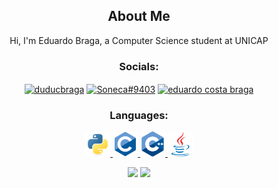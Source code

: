 <div align="center">  

## About Me
Hi, I'm Eduardo Braga, a Computer Science student at UNICAP

<h3 align="center">Socials:</h3>
  
<p align="center">
<a href="https://instagram.com/duducbraga" target="blank"><img align="center" src="https://raw.githubusercontent.com/rahuldkjain/github-profile-readme-generator/master/src/images/icons/Social/instagram.svg" alt="duducbraga" height="30" width="40" /></a>
<a href="https://discordapp.com/users/390225029784141834" target="blank"><img align="center" src="https://raw.githubusercontent.com/rahuldkjain/github-profile-readme-generator/master/src/images/icons/Social/discord.svg" alt="Soneca#9403" height="35" width="40" /></a>
<a href="https://www.linkedin.com/in/eduardo-costa-braga-7a837625b/" target="blank"><img align="center" src="https://raw.githubusercontent.com/rahuldkjain/github-profile-readme-generator/master/src/images/icons/Social/linked-in-alt.svg" alt="eduardo costa braga" height="27" width="32" /></a>
</p>

<h3 align="center">Languages:</h3>
  
<p align="center"> 
<a href="https://www.python.org" target="_blank" rel="noreferrer"> <img src="https://raw.githubusercontent.com/devicons/devicon/master/icons/python/python-original.svg" alt="python" width="40" height="40"/> </a> 
<a href="https://www.cprogramming.com/" target="_blank" rel="noreferrer"> <img src="https://raw.githubusercontent.com/devicons/devicon/master/icons/c/c-original.svg" alt="c" width="40" height="40"/> </a> 
<a href="https://www.w3schools.com/cpp/" target="_blank" rel="noreferrer"> <img src="https://raw.githubusercontent.com/devicons/devicon/master/icons/cplusplus/cplusplus-original.svg" alt="cplusplus" width="40" height="40"/> </a> 
<a href="https://www.java.com" target="_blank" rel="noreferrer"> <img src="https://raw.githubusercontent.com/devicons/devicon/master/icons/java/java-original.svg" alt="java" width="40" height="40"/> </a> 
</p>

<p><img height="140em" src="https://github-readme-stats.vercel.app/api?username=dudubraga&show_icons=true&theme=transparent&include_all_commits=true&count_private=true"/> <img height="140em" src="https://github-readme-stats.vercel.app/api/top-langs/?username=dudubraga&layout=compact&langs_count=16&theme=transparent"/><p>

